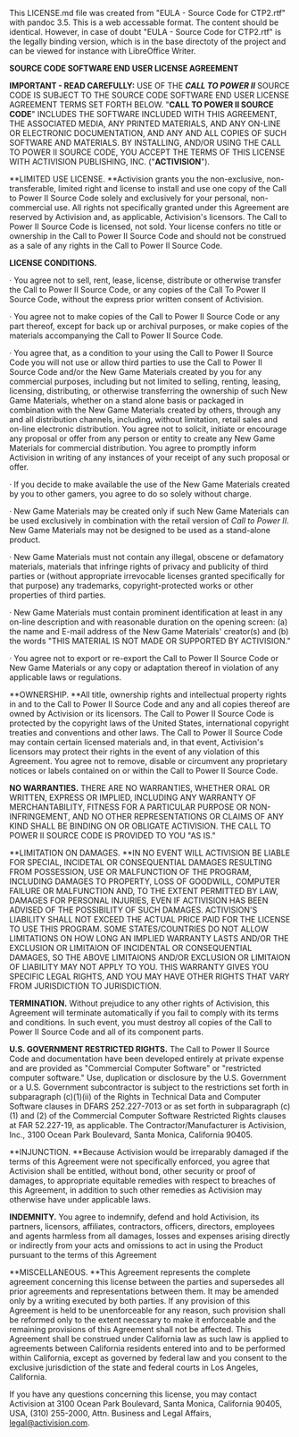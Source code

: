 This LICENSE.md file was created from "EULA - Source Code for CTP2.rtf"
with pandoc 3.5. This is a web accessable format. The content should be
identical. However, in case of doubt "EULA - Source Code for CTP2.rtf"
is the legally binding version, which is in the base directoty of the
project and can be viewed for instance with LibreOffice Writer.


**SOURCE CODE SOFTWARE END USER LICENSE AGREEMENT**

**IMPORTANT - READ CAREFULLY:** USE OF THE ***CALL TO POWER II*** SOURCE
CODE IS SUBJECT TO THE SOURCE CODE SOFTWARE END USER LICENSE AGREEMENT
TERMS SET FORTH BELOW. "**CALL TO POWER II SOURCE CODE**" INCLUDES THE
SOFTWARE INCLUDED WITH THIS AGREEMENT, THE ASSOCIATED MEDIA, ANY PRINTED
MATERIALS, AND ANY ON-LINE OR ELECTRONIC DOCUMENTATION, AND ANY AND ALL
COPIES OF SUCH SOFTWARE AND MATERIALS. BY INSTALLING, AND/OR USING THE
CALL TO POWER II SOURCE CODE, YOU ACCEPT THE TERMS OF THIS LICENSE WITH
ACTIVISION PUBLISHING, INC. ("**ACTIVISION**").

**LIMITED USE LICENSE. **Activision grants you the non-exclusive,
non-transferable, limited right and license to install and use one copy
of the Call to Power II Source Code solely and exclusively for your
personal, non-commercial use. All rights not specifically granted under
this Agreement are reserved by Activision and, as applicable,
Activision's licensors. The Call to Power II Source Code is licensed,
not sold. Your license confers no title or ownership in the Call to
Power II Source Code and should not be construed as a sale of any rights
in the Call to Power II Source Code.

**LICENSE CONDITIONS.**

· You agree not to sell, rent, lease, license, distribute or otherwise
transfer the Call to Power II Source Code, or any copies of the Call To
Power II Source Code, without the express prior written consent of
Activision.

· You agree not to make copies of the Call to Power II Source Code or
any part thereof, except for back up or archival purposes, or make
copies of the materials accompanying the Call to Power II Source Code.

· You agree that, as a condition to your using the Call to Power II
Source Code you will not use or allow third parties to use the Call to
Power II Source Code and/or the New Game Materials created by you for
any commercial purposes, including but not limited to selling, renting,
leasing, licensing, distributing, or otherwise transferring the
ownership of such New Game Materials, whether on a stand alone basis or
packaged in combination with the New Game Materials created by others,
through any and all distribution channels, including, without
limitation, retail sales and on-line electronic distribution. You agree
not to solicit, initiate or encourage any proposal or offer from any
person or entity to create any New Game Materials for commercial
distribution. You agree to promptly inform Activision in writing of any
instances of your receipt of any such proposal or offer.

· If you decide to make available the use of the New Game Materials
created by you to other gamers, you agree to do so solely without
charge.

· New Game Materials may be created only if such New Game Materials can
be used exclusively in combination with the retail version of *Call to
Power II*. New Game Materials may not be designed to be used as a
stand-alone product.

· New Game Materials must not contain any illegal, obscene or defamatory
materials, materials that infringe rights of privacy and publicity of
third parties or (without appropriate irrevocable licenses granted
specifically for that purpose) any trademarks, copyright-protected works
or other properties of third parties.

· New Game Materials must contain prominent identification at least in
any on-line description and with reasonable duration on the opening
screen: (a) the name and E-mail address of the New Game Materials'
creator(s) and (b) the words "THIS MATERIAL IS NOT MADE OR SUPPORTED BY
ACTIVISION."

· You agree not to export or re-export the Call to Power II Source Code
or New Game Materials or any copy or adaptation thereof in violation of
any applicable laws or regulations.

**OWNERSHIP. **All title, ownership rights and intellectual property
rights in and to the Call to Power II Source Code and any and all copies
thereof are owned by Activision or its licensors. The Call to Power II
Source Code is protected by the copyright laws of the United States,
international copyright treaties and conventions and other laws. The
Call to Power II Source Code may contain certain licensed materials and,
in that event, Activision's licensors may protect their rights in the
event of any violation of this Agreement. You agree not to remove,
disable or circumvent any proprietary notices or labels contained on or
within the Call to Power II Source Code.

**NO WARRANTIES.** THERE ARE NO WARRANTIES, WHETHER ORAL OR WRITTEN,
EXPRESS OR IMPLIED, INCLUDING ANY WARRANTY OF MERCHANTABILITY, FITNESS
FOR A PARTICULAR PURPOSE OR NON-INFRINGEMENT, AND NO OTHER
REPRESENTATIONS OR CLAIMS OF ANY KIND SHALL BE BINDING ON OR OBLIGATE
ACTIVISION. THE CALL TO POWER II SOURCE CODE IS PROVIDED TO YOU "AS IS."

**LIMITATION ON DAMAGES. **IN NO EVENT WILL ACTIVISION BE LIABLE FOR
SPECIAL, INCIDETAL OR CONSEQUENTIAL DAMAGES RESULTING FROM POSSESSION,
USE OR MALFUNCTION OF THE PROGRAM, INCLUDING DAMAGES TO PROPERTY, LOSS
OF GOODWILL, COMPUTER FAILURE OR MALFUNCTION AND, TO THE EXTENT
PERMITTED BY LAW, DAMAGES FOR PERSONAL INJURIES, EVEN IF ACTIVISION HAS
BEEN ADVISED OF THE POSSIBILITY OF SUCH DAMAGES. ACTIVISION'S LIABILITY
SHALL NOT EXCEED THE ACTUAL PRICE PAID FOR THE LICENSE TO USE THIS
PROGRAM. SOME STATES/COUNTRIES DO NOT ALLOW LIMITATIONS ON HOW LONG AN
IMPLIED WARRANTY LASTS AND/OR THE EXCLUSION OR LIMITAION OF INCIDENTAL
OR CONSEQUENTIAL DAMAGES, SO THE ABOVE LIMITAIONS AND/OR EXCLUSION OR
LIMITAION OF LIABILITY MAY NOT APPLY TO YOU. THIS WARRANTY GIVES YOU
SPECIFIC LEGAL RIGHTS, AND YOU MAY HAVE OTHER RIGHTS THAT VARY FROM
JURISDICTION TO JURISDICTION.

**TERMINATION.** Without prejudice to any other rights of Activision,
this Agreement will terminate automatically if you fail to comply with
its terms and conditions. In such event, you must destroy all copies of
the Call to Power II Source Code and all of its component parts.

**U.S. GOVERNMENT RESTRICTED RIGHTS.** The Call to Power II Source Code
and documentation have been developed entirely at private expense and
are provided as "Commercial Computer Software" or "restricted computer
software." Use, duplication or disclosure by the U.S. Government or a
U.S. Government subcontractor is subject to the restrictions set forth
in subparagraph (c)(1)(ii) of the Rights in Technical Data and Computer
Software clauses in DFARS 252.227-7013 or as set forth in subparagraph
(c)(1) and (2) of the Commercial Computer Software Restricted Rights
clauses at FAR 52.227-19, as applicable. The Contractor/Manufacturer is
Activision, Inc., 3100 Ocean Park Boulevard, Santa Monica, California
90405.

**INJUNCTION. **Because Activision would be irreparably damaged if the
terms of this Agreement were not specifically enforced, you agree that
Activision shall be entitled, without bond, other security or proof of
damages, to appropriate equitable remedies with respect to breaches of
this Agreement, in addition to such other remedies as Activision may
otherwise have under applicable laws.

**INDEMNITY.** You agree to indemnify, defend and hold Activision, its
partners, licensors, affiliates, contractors, officers, directors,
employees and agents harmless from all damages, losses and expenses
arising directly or indirectly from your acts and omissions to act in
using the Product pursuant to the terms of this Agreement

**MISCELLANEOUS. **This Agreement represents the complete agreement
concerning this license between the parties and supersedes all prior
agreements and representations between them. It may be amended only by a
writing executed by both parties. If any provision of this Agreement is
held to be unenforceable for any reason, such provision shall be
reformed only to the extent necessary to make it enforceable and the
remaining provisions of this Agreement shall not be affected. This
Agreement shall be construed under California law as such law is applied
to agreements between California residents entered into and to be
performed within California, except as governed by federal law and you
consent to the exclusive jurisdiction of the state and federal courts in
Los Angeles, California.

If you have any questions concerning this license, you may contact
Activision at 3100 Ocean Park Boulevard, Santa Monica, California 90405,
USA, (310) 255-2000, Attn. Business and Legal Affairs,
legal@activision.com.
